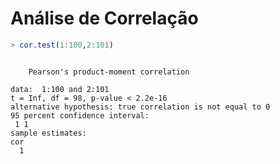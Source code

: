 
# Análise de Correlação


```r
> cor.test(1:100,2:101)
```

```

	Pearson's product-moment correlation

data:  1:100 and 2:101
t = Inf, df = 98, p-value < 2.2e-16
alternative hypothesis: true correlation is not equal to 0
95 percent confidence interval:
 1 1
sample estimates:
cor 
  1 
```

